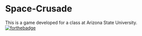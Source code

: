 # Space-Crusade
This is a game developed for a class at Arizona State University.
[![forthebadge](https://forthebadge.com/images/badges/made-with-gamemaker-studio.svg)](https://forthebadge.com)
